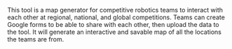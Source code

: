 This tool is a map generator for competitive robotics teams to interact with each other at regional, national, and global competitions. Teams can create Google forms to be able to share with each other, then upload the data to the tool.  It will generate an interactive and savable map of all the locations the teams are from.
